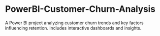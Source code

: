 # PowerBI-Customer-Churn-Analysis
A Power BI project analyzing customer churn trends and key factors influencing retention. Includes interactive dashboards and insights.

